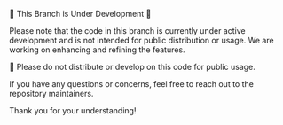 🚧 This Branch is Under Development 🚧

Please note that the code in this branch is currently under active development and is not intended for public distribution or usage. 
We are working on enhancing and refining the features.

🛑 Please do not distribute or develop on this code for public usage.

If you have any questions or concerns, feel free to reach out to the repository maintainers.

Thank you for your understanding!

